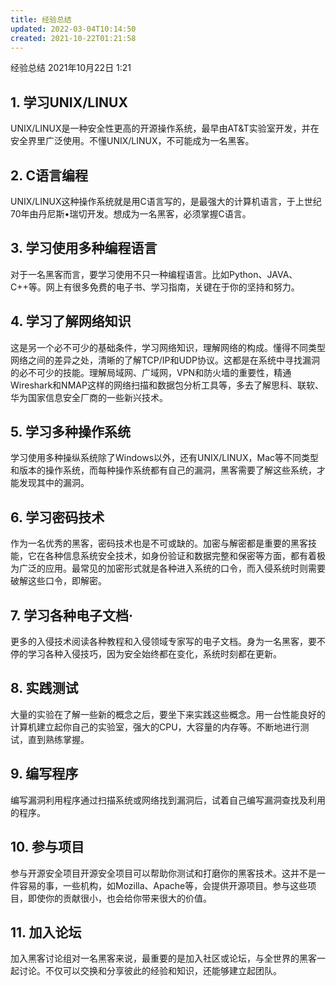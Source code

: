 ```yaml
---
title: 经验总结
updated: 2022-03-04T10:14:50
created: 2021-10-22T01:21:58
---
```


经验总结
2021年10月22日
1:21





## 1\. 学习UNIX/LINUX  

UNIX/LINUX是一种安全性更高的开源操作系统，最早由AT&T实验室开发，并在安全界里广泛使用。不懂UNIX/LINUX，不可能成为一名黑客。

## 2\. C语言编程

UNIX/LINUX这种操作系统就是用C语言写的，是最强大的计算机语言，于上世纪70年由丹尼斯•瑞切开发。想成为一名黑客，必须掌握C语言。

## 3\. 学习使用多种编程语言

对于一名黑客而言，要学习使用不只一种编程语言。比如Python、JAVA、C++等。网上有很多免费的电子书、学习指南，关键在于你的坚持和努力。

## 4\. 学习了解网络知识

这是另一个必不可少的基础条件，学习网络知识，理解网络的构成。懂得不同类型网络之间的差异之处，清晰的了解TCP/IP和UDP协议。这都是在系统中寻找漏洞的必不可少的技能。理解局域网、广域网，VPN和防火墙的重要性，精通Wireshark和NMAP这样的网络扫描和数据包分析工具等，多去了解思科、联软、华为国家信息安全厂商的一些新兴技术。

## 5\. 学习多种操作系统

学习使用多种操纵系统除了Windows以外，还有UNIX/LINUX，Mac等不同类型和版本的操作系统，而每种操作系统都有自己的漏洞，黑客需要了解这些系统，才能发现其中的漏洞。

## 6\. 学习密码技术

作为一名优秀的黑客，密码技术也是不可或缺的。加密与解密都是重要的黑客技能，它在各种信息系统安全技术，如身份验证和数据完整和保密等方面，都有着极为广泛的应用。最常见的加密形式就是各种进入系统的口令，而入侵系统时则需要破解这些口令，即解密。

## 7\. 学习各种电子文档·

更多的入侵技术阅读各种教程和入侵领域专家写的电子文档。身为一名黑客，要不停的学习各种入侵技巧，因为安全始终都在变化，系统时刻都在更新。

## 8\. 实践测试

大量的实验在了解一些新的概念之后，要坐下来实践这些概念。用一台性能良好的计算机建立起你自己的实验室，强大的CPU，大容量的内存等。不断地进行测试，直到熟练掌握。

## 9\. 编写程序

编写漏洞利用程序通过扫描系统或网络找到漏洞后，试着自己编写漏洞查找及利用的程序。

## 10\. 参与项目

参与开源安全项目开源安全项目可以帮助你测试和打磨你的黑客技术。这并不是一件容易的事，一些机构，如Mozilla、Apache等，会提供开源项目。参与这些项目，即使你的贡献很小，也会给你带来很大的价值。

## 11\. 加入论坛

加入黑客讨论组对一名黑客来说，最重要的是加入社区或论坛，与全世界的黑客一起讨论。不仅可以交换和分享彼此的经验和知识，还能够建立起团队。
